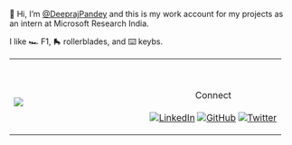 👋 Hi, I’m [@DeeprajPandey](https://github.com/DeeprajPandey) and this is my work account for my projects as an intern at Microsoft Research India.

I like 🏎 F1, 🛼 rollerblades, and ⌨️ keybs.
<!-- [![LinkedIn](https://img.shields.io/badge/LinkedIn-%230077B5.svg?style=for-the-badge&logo=linkedin)](https://www.linkedin.com/in/DeeprajPandey)
[![GitHub](https://img.shields.io/badge/GitHub-%23121011.svg?style=for-the-badge&logo=github&logoColor=white)](https://github.com/DeeprajPandey)
[![Twitter](https://img.shields.io/badge/Twitter-%231DA1F2.svg?style=for-the-badge&logo=twitter&logoColor=white)](https://twitter.com/DeeprajPandey)
 -->

<table width="100%"> 
  <tr>
  <td width="50%">
    
   &nbsp; <br> ![](monaco_640.gif)
    
  </td>
  <td width="50%">

  <br><p align="center">Connect<br><br>
    [![LinkedIn](https://img.shields.io/badge/LinkedIn-%230077B5.svg?style=for-the-badge&logo=linkedin)](https://www.linkedin.com/in/DeeprajPandey)
    [![GitHub](https://img.shields.io/badge/GitHub-%23121011.svg?style=for-the-badge&logo=github&logoColor=white)](https://github.com/DeeprajPandey)
    [![Twitter](https://img.shields.io/badge/Twitter-%231DA1F2.svg?style=for-the-badge&logo=twitter&logoColor=white)](https://twitter.com/DeeprajPandey)
  </p>
  </td>
</table>

[//]: <> (new comment)



<!---
- 👀 I’m interested in ...
- 🌱 I’m currently learning ...
- 💞️ I’m looking to collaborate on ...
- 📫 How to reach me ...
--->

<!---
dp-msr/dp-msr is a ✨ special ✨ repository because its `README.md` (this file) appears on your GitHub profile.
You can click the Preview link to take a look at your changes.
--->
